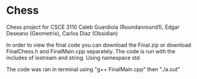 # Chess
Chess project for CSCE 3110
Caleb Guardiola (Roundanround1), Edgar Deseano (Geometrix), Carlos Diaz (Obsidian)

In order to view the final code you can download the Final.zip or download FinalChess.h and FinalMain.cpp separately.
The code is run with the includes of iostream and string. Using namespace std

The code was ran in terminal using "g++ FinalMain.cpp"
then "./a.out"
